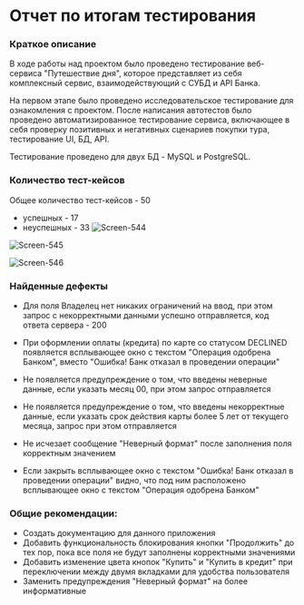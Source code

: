 
# Отчет по итогам тестирования

### Краткое описание

В ходе работы над проектом было проведено тестирование веб-сервиса "Путешествие дня", которое представляет из себя комплексный сервис, взаимодействующий с СУБД и API Банка.

На первом  этапе было проведено исследовательское тестирование для ознакомления с проектом. После написания автотестов было проведено автоматизированное тестирование сервиса, включающее в себя проверку позитивных и негативных сценариев покупки тура, тестирование UI, БД, API.

Тестирование проведено для двух БД - MySQL и PostgreSQL.

### Количество тест-кейсов

Общее количество тест-кейсов - 50 

* успешных - 17 
* неуспешных - 33
![Screen-544](https://github.com/user-attachments/assets/2baeb230-3ecd-4900-b927-19946a70b47a)

![Screen-545](https://github.com/user-attachments/assets/e070eaad-c3ff-441b-a69a-8950ca4e6ab7)


![Screen-546](https://github.com/user-attachments/assets/49fe17f4-fa90-4b61-b4fe-b04b318e74c8)


  

### Найденные дефекты

* Для поля Владелец нет никаких ограничений на ввод, при этом запрос с некорректными данными успешно отправляется, код ответа сервера - 200 

* При оформлении оплаты (кредита) по карте со статусом DECLINED появляется всплывающее окно с текстом "Операция одобрена Банком", вместо "Ошибка! Банк отказал в проведении операции" 

* Не появляется предупреждение о том, что введены неверные данные, если указать месяц 00, при этом запрос отправляется
  
* Не появляется предупреждение о том, что введены некорректные данные, если указать срок действия карты более 5 лет от текущего месяца, запрос при этом отправляется 

* Не исчезает сообщение "Неверный формат" после заполнения поля корректным значением 

* Если закрыть всплывающее окно с текстом "Ошибка! Банк отказал в проведении операции" видно, что под ним расположено всплывающее окно с текстом "Операция одобрена Банком" 

### Общие рекомендации:

* Создать документацию для данного приложения
* Добавить функциональность блокирования кнопки "Продолжить" до тех пор, пока все поля не будут заполнены корректными значениями
* Добавить изменение цвета кнопок "Купить" и "Купить в кредит" при переключении между двумя вкладками для удобства пользователя 
* Заменить предупреждения "Неверный формат" на более информативные
